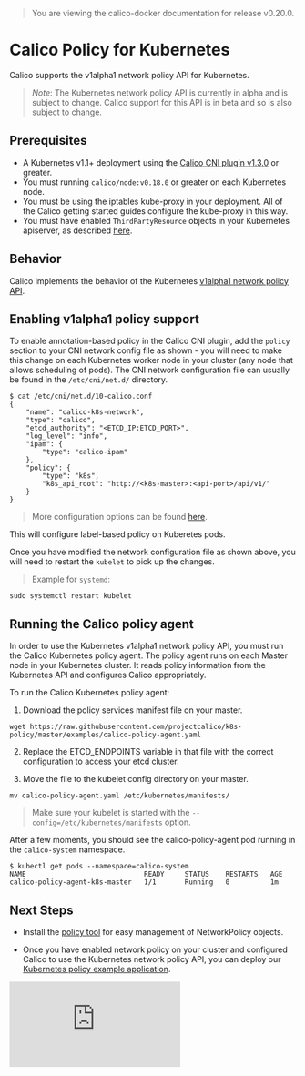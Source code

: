 > You are viewing the calico-docker documentation for release v0.20.0.

# Calico Policy for Kubernetes
Calico supports the v1alpha1 network policy API for Kubernetes.
> *Note*: The Kubernetes network policy API is currently in alpha and is subject to change. Calico support for this API is in beta and so is also subject to change.

## Prerequisites
* A Kubernetes v1.1+ deployment using the [Calico CNI plugin v1.3.0](https://github.com/projectcalico/calico-cni/releases/latest) or greater.
* You must running `calico/node:v0.18.0` or greater on each Kubernetes node.
* You must be using the iptables kube-proxy in your deployment. All of the Calico getting started guides configure the kube-proxy in this way.
* You must have enabled `ThirdPartyResource` objects in your Kubernetes apiserver, as described [here](https://github.com/caseydavenport/kubernetes/blob/network-policy/docs/admin/network-policy.md#enabling-network-policy).

## Behavior
Calico implements the behavior of the Kubernetes [v1alpha1 network policy API](https://github.com/caseydavenport/kubernetes/blob/network-policy/docs/admin/network-policy.md#network-policy-in-kubernetes).

## Enabling v1alpha1 policy support

To enable annotation-based policy in the Calico CNI plugin, add the `policy` section to your CNI network config file as shown - you will need to make this change on each Kubernetes worker node in your cluster (any node that allows scheduling of pods).  The CNI network configuration file can usually be found in the `/etc/cni/net.d/` directory.
```
$ cat /etc/cni/net.d/10-calico.conf
{
    "name": "calico-k8s-network",
    "type": "calico",
    "etcd_authority": "<ETCD_IP:ETCD_PORT>",
    "log_level": "info",
    "ipam": {
        "type": "calico-ipam"
    },
    "policy": {
        "type": "k8s",
        "k8s_api_root": "http://<k8s-master>:<api-port>/api/v1/"
    }
}
```
> More configuration options can be found [here](https://github.com/projectcalico/calico-cni/blob/master/configuration.md).

This will configure label-based policy on Kuberetes pods.

Once you have modified the network configuration file as shown above, you will need to restart the `kubelet` to pick up the changes.

>Example for `systemd`:
```
sudo systemctl restart kubelet
```

## Running the Calico policy agent
In order to use the Kubernetes v1alpha1 network policy API, you must run the
Calico Kubernetes policy agent.  The policy agent runs on each Master node in your
Kubernetes cluster.  It reads policy information from the Kubernetes API and
configures Calico appropriately.

To run the Calico Kubernetes policy agent:

1. Download the policy services manifest file on your master.
```
wget https://raw.githubusercontent.com/projectcalico/k8s-policy/master/examples/calico-policy-agent.yaml
```

2. Replace the ETCD_ENDPOINTS variable in that file with the correct configuration to access your etcd cluster.

3. Move the file to the kubelet config directory on your master.
```
mv calico-policy-agent.yaml /etc/kubernetes/manifests/
```
> Make sure your kubelet is started with the `--config=/etc/kubernetes/manifests` option.

After a few moments, you should see the calico-policy-agent pod running in the `calico-system` namespace.
```
$ kubectl get pods --namespace=calico-system
NAME                             READY     STATUS    RESTARTS   AGE
calico-policy-agent-k8s-master   1/1       Running   0          1m
```

## Next Steps
- Install the [policy tool](https://github.com/projectcalico/k8s-policy/blob/v0.1.3/policy_tool/README.md) for easy management of NetworkPolicy objects.

- Once you have enabled network policy on your cluster and configured Calico to use the Kubernetes network
policy API, you can deploy our [Kubernetes policy example application](stars-demo/README.md).

[![Analytics](https://calico-ga-beacon.appspot.com/UA-52125893-3/calico-containers/docs/cni/kubernetes/NetworkPolicy.md?pixel)](https://github.com/igrigorik/ga-beacon)
